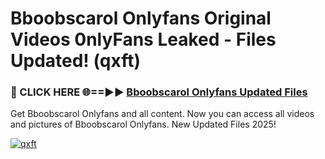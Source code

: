 # Bboobscarol Onlyfans Original Videos 0nlyFans Leaked - Files Updated! (qxft)

<h3>🔴 CLICK HERE 🌐==►► <a href="https://tinyurl.com/ehrbuxhb" rel="nofollow">Bboobscarol Onlyfans Updated Files</a></h3>

Get Bboobscarol Onlyfans and all content. Now you can access all videos and pictures of Bboobscarol Onlyfans. New Updated Files 2025!

[![qxft](https://i.imgur.com/lVYEuWS.gif)](https://tinyurl.com/ehrbuxhb)
